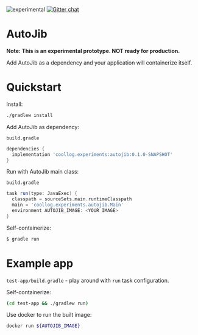 ![experimental](https://img.shields.io/badge/stability-experimental-red.svg)
[![Gitter chat](https://badges.gitter.im/coollog/autojib.png)](https://gitter.im/coollog/autojib)

# AutoJib

**Note: This is an experimental prototype. NOT ready for production.**

Add AutoJib as a dependency and your application will containerize itself.

# Quickstart

Install:

```bash
./gradlew install
```

Add AutoJib as dependency:

`build.gradle`
```groovy
dependencies {
  implementation 'coollog.experiments:autojib:0.1.0-SNAPSHOT'
}
```

Run with AutoJib main class:

`build.gradle`
```groovy
task run(type: JavaExec) {
  classpath = sourceSets.main.runtimeClasspath
  main = 'coollog.experiments.autojib.Main'
  environment AUTOJIB_IMAGE: <YOUR IMAGE>
}
```

Self-containerize:

```bash
$ gradle run
``` 

# Example app

`test-app/build.gradle` - play around with `run` task configuration.

Self-containerize:

```bash
(cd test-app && ./gradlew run)
```

Use docker to run the built image:

```bash
docker run ${AUTOJIB_IMAGE}
```
